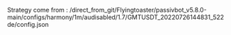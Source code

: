 Strategy come from : /direct_from_git/Flyingtoaster/passivbot_v5.8.0-main/configs/harmony/1m/audisabled/1.7/GMTUSDT_20220726144831_522de/config.json